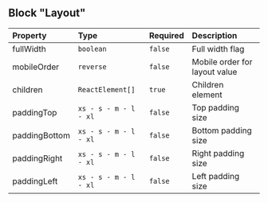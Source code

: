 ## Block "Layout"

| Property      | Type                  | Required | Description                   |
| :------------ | :-------------------- | :------- | :---------------------------- |
| fullWidth     | `boolean`             | `false`  | Full width flag               |
| mobileOrder   | `reverse`             | `false`  | Mobile order for layout value |
| children      | `ReactElement[]`      | `true`   | Children element              |
| paddingTop    | `xs - s - m - l - xl` | `false`  | Top padding size              |
| paddingBottom | `xs - s - m - l - xl` | `false`  | Bottom padding size           |
| paddingRight  | `xs - s - m - l - xl` | `false`  | Right padding size            |
| paddingLeft   | `xs - s - m - l - xl` | `false`  | Left padding size             |
